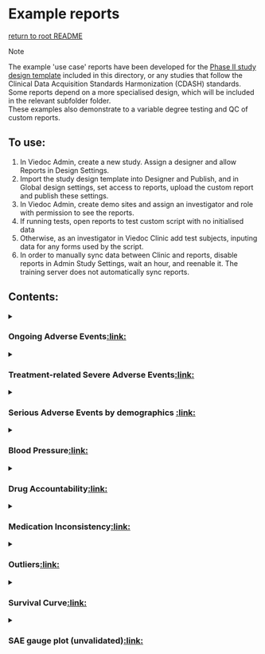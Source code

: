 # Example reports 
[return to root README](../README.md)

> [!Note]
> The example 'use case' reports have been developed for the [Phase II study design template](./StudyDesign_VIEDOC-PHASE-II-TEMPLATE_2.0.xml) included in this directory, or any studies that follow the Clinical Data Acquisition Standards Harmonization (CDASH) standards. Some reports depend on a more specialised design, which will be included in the relevant subfolder folder.  
> These examples also demonstrate to a variable degree testing and QC of custom reports.

## To use:
1. In Viedoc Admin, create a new study. Assign a designer and allow Reports in Design Settings.
2. Import the study design template into Designer and Publish, and in Global design settings, set access to reports, upload the custom report and publish these settings.
3. In Viedoc Admin, create demo sites and assign an investigator and role with permission to see the reports.
4. If running tests, open reports to test custom script with no initialised data
5. Otherwise, as an investigator in Viedoc Clinic add test subjects, inputing data for any forms used by the script.
6. In order to manually sync data between Clinic and reports, disable reports in Admin Study Settings, wait an hour, and reenable it. The training server does not automatically sync reports.

## Contents:

<details><summary><h3>Ongoing Adverse Events<a href="./ongoing-AEs/ongoingAEs.R">:link:</a></h3></summary>
  
#### Overview
This report displays all ongoing adverse events. This demonstrates a good example of how to filter data based on specific criteria, as well as how to create a report with two sub-reports.
  - how to select data that fulfills certain criteria (adverse events that were recorded as ongoing)
  - data sorting
#### Source Data/required data inputs:
- `edcData$Forms$AE`
#### Output
- 'Ongoing AEs': A table of all adverse events (AEs) that are ongoing, sorted by start date (ascending).
- Sub-report 'Start Date > 30 days': A table of ongoing AEs with a start date of more than 30 days ago.

</details>
<details><summary><h3>Treatment-related Severe Adverse Events<a href="./treatment-related-SAEs/treatmentRelatedSAEs.R">:link:</a></h3></summary>

#### Overview
how to select data that fulfills certain criteria (adverse events that were recorded as (possibly) treatment-related and serious) and summarising the data by site.
- customised column widths
#### Source Data/required data inputs:
 - `edcData$Forms$AE`
#### Output
- 'by Subject': A table of all AEs entered as possibly related to the study treatment and as Serious.
- 'by Site': A table of the number of AEs fulfilling the above criteria per site.

</details>
<details><summary><h3>Serious Adverse Events by demographics <a href="./demographics-SAEs/saeDemographics.R">:link:</a></h3></summary>

#### Overview
- Joining data from two forms with detailed explanation of the function.
- Concatonating data across a row (merging columns for a checkbox item)
#### Source Data/required data inputs:
- `edcData$Forms$AE`
- `edcData$Forms$DM`
#### Output
- A table of AEs entered as Serious, combined with the subject's sex and age from the demographic form, where each row is a reported adverse event.

</details>
<details><summary><h3>Blood Pressure<a href="./blood-pressure/bloodPressurePlot.R">:link:</a></h3></summary>

#### Overview
Demonstrates simple scatter plot implementation
#### Source Data/required data inputs:
- `edcData$Forms$VS`
- `params$dateOfDownload`
#### Output
- 'Mean Arterial Pressure' (MAP): A plot of the calculated MAP.
- 'Systolic only': A scatter plot of the systolic blood pressure.
- 'Diastolic only': A scatter plot of the diastolic blood pressure.

</details>
<details><summary><h3>Drug Accountability<a href="./drug-accountability/drugAccountability.R">:link:</a></h3></summary>

#### Overview
- Handle null when edcData contains no instances of a form. 
- Using a custom report to calculate scores or other metrics
- Merging data from two forms
- Monitoring kit allocation and returns
#### Source Data/required data inputs:
- `edcData$Forms$DA`
- `edcData$Forms$KIT`
#### Output
- A table of allocated and returned kits with the expected and the actual returned numbers of tablets. Each row represents an instnace of a kit allocation form.

</details>
<details><summary><h3>Medication Inconsistency<a href="./medication-inconsistency/medicationInconsistency.R">:link:</a></h3></summary>

#### Overview
Compares AEs with concomitant medication (CMs) to check for inconsistencies in data entry.
- use of regEx to identify columns based on a name pattern
- pivoting a table to convert wide data into long data.  
#### Source Data/required data inputs:
- edcData$Forms$AE
- edcData$Forms$CM
#### Output
- 'CMs linked to AEs where no meds were prescribed': A table showing the concomitant medication (CMs) entries that are linked to the adverse events entries in which it was reported that no treatments or medications were prescribed. One row represents a form link item on a reported CM form.
- 'AEs where meds were prescribed not linked to CMs': A table showing adverse events entries for which it was reported that treatments or medications were prescribed, but for which no concomitant medications entry exists. One row is a reported Adverse event where use of medication was reported, but no form links to the adverse event were reported on concommitant medication forms.
  
</details>
<details><summary><h3>Outliers<a href="./outliers/outliers.R">:link:</a></h3></summary>

#### Overview
how to identify statistical outliers in the data
#### Source Data/required data inputs:
- `edcData$Forms$VS`
#### Output
- 'Systolic BP': A table listing outliers in the systolic blood pressure data.
- 'Diastolic BP': A table listing outliers in the diastolic blood pressure data.

</details>
<details><summary><h3>Survival Curve<a href="./survival-curve/survivalCurvePlotKaplanMeier.R">:link:</a></h3></summary>

#### Overview
how to perform a survival analysis using the Survival package, and a more complicated plot.
#### Source Data/required data inputs:
- `edcData$Forms$DM`
- `edcData$Forms$DS`
#### Output
- 'Survival Curve': A plot of the Kaplan-Meier model, with 95% confidence intervals.
- 'Survival Table': A table with the plotted values.  

</details>
<details><summary><h3>SAE gauge plot (unvalidated)<a href="./SAE-guage-plot/SAE%20gauge%20plot.R">:link:</a></h3></summary>

#### Overview
- Showcases guage plot implementation
- Provides an example of 'ageing' a form
#### Source Data/required data inputs:
- `edcData$Forms$AE`
- `params[["dateOfDownload"]]`
#### Output
- 'by Subject': table showing the details of all adverse events that were marked as serious, where each row is an adverse event form instance.
- 'by Site': table showing the count of serious adverse events per site, where each row is a site that reported severe adverse events.
- 'AE Plot': Guage plot showing the proportion of adverse events that occured within 7 days of data export
- 'SAE Plot': Guage plot showing the proportion of severe adverse events that occured within 7 days of data export
</details>
